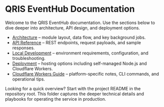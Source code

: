 # QRIS EventHub Documentation

Welcome to the QRIS EventHub documentation. Use the sections below to dive deeper into architecture, API design, and deployment options.

- [Architecture](architecture.md) – module layout, data flow, and key background jobs.
- [API Reference](api.md) – REST endpoints, request payloads, and sample responses.
- [Local Development](local-development.md) – environment requirements, configuration, and troubleshooting.
- [Deployment](deployment.md) – hosting options including self-managed Node.js and Cloudflare Workers.
- [Cloudflare Workers Guide](deployment-cloudflare.md) – platform-specific notes, CLI commands, and operational tips.

Looking for a quick overview? Start with the project README in the repository root. This folder captures the deeper technical details and playbooks for operating the service in production.
